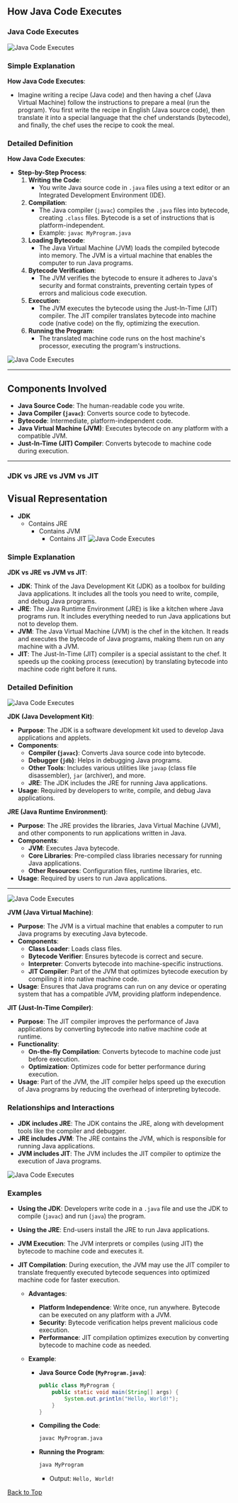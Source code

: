 ## How Java Code Executes

### Java Code Executes

![Java Code Executes](./Images/1.Java%20Intro.png)

### Simple Explanation

**How Java Code Executes**:
   - Imagine writing a recipe (Java code) and then having a chef (Java Virtual Machine) follow the instructions to prepare a meal (run the program). You first write the recipe in English (Java source code), then translate it into a special language that the chef understands (bytecode), and finally, the chef uses the recipe to cook the meal.

### Detailed Definition

**How Java Code Executes**:
   - **Step-by-Step Process**:
     1. **Writing the Code**:
        - You write Java source code in `.java` files using a text editor or an Integrated Development Environment (IDE).
     2. **Compilation**:
        - The Java compiler (`javac`) compiles the `.java` files into bytecode, creating `.class` files. Bytecode is a set of instructions that is platform-independent.
        - Example: `javac MyProgram.java`
     3. **Loading Bytecode**:
        - The Java Virtual Machine (JVM) loads the compiled bytecode into memory. The JVM is a virtual machine that enables the computer to run Java programs.
     4. **Bytecode Verification**:
        - The JVM verifies the bytecode to ensure it adheres to Java's security and format constraints, preventing certain types of errors and malicious code execution.
     5. **Execution**:
        - The JVM executes the bytecode using the Just-In-Time (JIT) compiler. The JIT compiler translates bytecode into machine code (native code) on the fly, optimizing the execution.
     6. **Running the Program**:
        - The translated machine code runs on the host machine's processor, executing the program's instructions.

![Java Code Executes](./Images/Java%20Intro2.png)

---

## Components Involved

- **Java Source Code**: The human-readable code you write.
- **Java Compiler (`javac`)**: Converts source code to bytecode.
- **Bytecode**: Intermediate, platform-independent code.
- **Java Virtual Machine (JVM)**: Executes bytecode on any platform with a compatible JVM.
- **Just-In-Time (JIT) Compiler**: Converts bytecode to machine code during execution.

---

### JDK vs JRE vs JVM vs JIT

## Visual Representation

- **JDK**
  - Contains JRE
    - Contains JVM
      - Contains JIT
![Java Code Executes](./Images/Java%20Intro3.png)

### Simple Explanation

**JDK vs JRE vs JVM vs JIT**:
   - **JDK**: Think of the Java Development Kit (JDK) as a toolbox for building Java applications. It includes all the tools you need to write, compile, and debug Java programs.
   - **JRE**: The Java Runtime Environment (JRE) is like a kitchen where Java programs run. It includes everything needed to run Java applications but not to develop them.
   - **JVM**: The Java Virtual Machine (JVM) is the chef in the kitchen. It reads and executes the bytecode of Java programs, making them run on any machine with a JVM.
   - **JIT**: The Just-In-Time (JIT) compiler is a special assistant to the chef. It speeds up the cooking process (execution) by translating bytecode into machine code right before it runs.


### Detailed Definition

![Java Code Executes](./Images/Java%20Intro4.png) 

**JDK (Java Development Kit)**:
   - **Purpose**: The JDK is a software development kit used to develop Java applications and applets.
   - **Components**:
     - **Compiler (`javac`)**: Converts Java source code into bytecode.
     - **Debugger (`jdb`)**: Helps in debugging Java programs.
     - **Other Tools**: Includes various utilities like `javap` (class file disassembler), `jar` (archiver), and more.
     - **JRE**: The JDK includes the JRE for running Java applications.
   - **Usage**: Required by developers to write, compile, and debug Java applications.

**JRE (Java Runtime Environment)**:
   - **Purpose**: The JRE provides the libraries, Java Virtual Machine (JVM), and other components to run applications written in Java.
   - **Components**:
     - **JVM**: Executes Java bytecode.
     - **Core Libraries**: Pre-compiled class libraries necessary for running Java applications.
     - **Other Resources**: Configuration files, runtime libraries, etc.
   - **Usage**: Required by users to run Java applications.

---
![Java Code Executes](./Images/Java%20Intro5.png)

**JVM (Java Virtual Machine)**:
   - **Purpose**: The JVM is a virtual machine that enables a computer to run Java programs by executing Java bytecode.
   - **Components**:
     - **Class Loader**: Loads class files.
     - **Bytecode Verifier**: Ensures bytecode is correct and secure.
     - **Interpreter**: Converts bytecode into machine-specific instructions.
     - **JIT Compiler**: Part of the JVM that optimizes bytecode execution by compiling it into native machine code.
   - **Usage**: Ensures that Java programs can run on any device or operating system that has a compatible JVM, providing platform independence.

**JIT (Just-In-Time Compiler)**:
   - **Purpose**: The JIT compiler improves the performance of Java applications by converting bytecode into native machine code at runtime.
   - **Functionality**:
     - **On-the-fly Compilation**: Converts bytecode to machine code just before execution.
     - **Optimization**: Optimizes code for better performance during execution.
   - **Usage**: Part of the JVM, the JIT compiler helps speed up the execution of Java programs by reducing the overhead of interpreting bytecode.

### Relationships and Interactions

- **JDK includes JRE**: The JDK contains the JRE, along with development tools like the compiler and debugger.
- **JRE includes JVM**: The JRE contains the JVM, which is responsible for running Java applications.
- **JVM includes JIT**: The JVM includes the JIT compiler to optimize the execution of Java programs.


![Java Code Executes](./Images/Java%20Intro6.png)   

### Examples

- **Using the JDK**: Developers write code in a `.java` file and use the JDK to compile (`javac`) and run (`java`) the program.
- **Using the JRE**: End-users install the JRE to run Java applications.
- **JVM Execution**: The JVM interprets or compiles (using JIT) the bytecode to machine code and executes it.
- **JIT Compilation**: During execution, the JVM may use the JIT compiler to translate frequently executed bytecode sequences into optimized machine code for faster execution.




   - **Advantages**:
     - **Platform Independence**: Write once, run anywhere. Bytecode can be executed on any platform with a JVM.
     - **Security**: Bytecode verification helps prevent malicious code execution.
     - **Performance**: JIT compilation optimizes execution by converting bytecode to machine code as needed.

   - **Example**:
     - **Java Source Code (`MyProgram.java`)**:
       ```java
       public class MyProgram {
           public static void main(String[] args) {
               System.out.println("Hello, World!");
           }
       }
       ```
     - **Compiling the Code**:
       ```sh
       javac MyProgram.java
       ```
     - **Running the Program**:
       ```sh
       java MyProgram
       ```
       - Output: `Hello, World!`

[Back to Top](#programming-concepts-index)